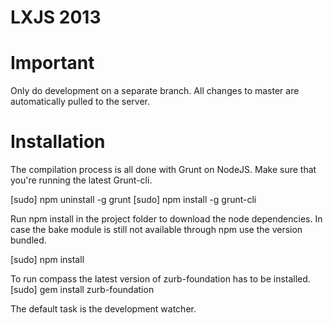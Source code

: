 LXJS 2013
=====

<h1>Important</h1>

Only do development on a separate branch. 
All changes to master are automatically pulled to the server.

<h1>Installation</h1>

The compilation process is all done with Grunt on NodeJS.
Make sure that you're running the latest Grunt-cli.

[sudo] npm uninstall -g grunt
[sudo] npm install -g grunt-cli

Run npm install in the project folder to download the node dependencies.
In case the bake module is still not available through npm use the version bundled.

[sudo] npm install

To run compass the latest version of zurb-foundation has to be installed.
[sudo] gem install zurb-foundation

The default task is the development watcher. 